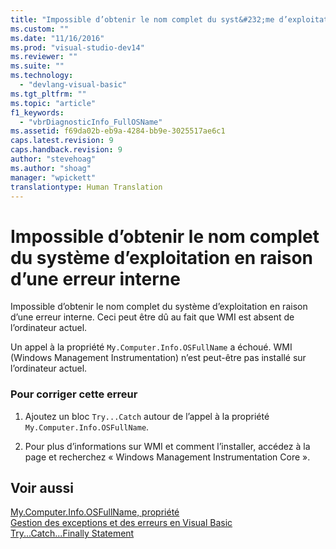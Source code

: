 ```yaml
---
title: "Impossible d’obtenir le nom complet du syst&#232;me d’exploitation en raison d’une erreur interne | Microsoft Docs"
ms.custom: ""
ms.date: "11/16/2016"
ms.prod: "visual-studio-dev14"
ms.reviewer: ""
ms.suite: ""
ms.technology: 
  - "devlang-visual-basic"
ms.tgt_pltfrm: ""
ms.topic: "article"
f1_keywords: 
  - "vbrDiagnosticInfo_FullOSName"
ms.assetid: f69da02b-eb9a-4284-bb9e-3025517ae6c1
caps.latest.revision: 9
caps.handback.revision: 9
author: "stevehoag"
ms.author: "shoag"
manager: "wpickett"
translationtype: Human Translation
---
```

# Impossible d’obtenir le nom complet du syst&#232;me d’exploitation en raison d’une erreur interne
Impossible d’obtenir le nom complet du système d’exploitation en raison d’une erreur interne. Ceci peut être dû au fait que WMI est absent de l’ordinateur actuel.  
  
 Un appel à la propriété `My.Computer.Info.OSFullName` a échoué. WMI \(Windows Management Instrumentation\) n’est peut\-être pas installé sur l’ordinateur actuel.  
  
### Pour corriger cette erreur  
  
1.  Ajoutez un bloc `Try...Catch` autour de l’appel à la propriété `My.Computer.Info.OSFullName`.  
  
2.  Pour plus d’informations sur WMI et comment l’installer, accédez à la page  et recherchez « Windows Management Instrumentation Core ».  
  
## Voir aussi  
 [My.Computer.Info.OSFullName, propriété](http://msdn.microsoft.com/fr-fr/b3b0fbd1-4dc5-428a-ad04-0d9fc9c2a9be)   
 [Gestion des exceptions et des erreurs en Visual Basic](http://msdn.microsoft.com/fr-fr/3e351e73-cf23-40ab-8b60-05794160529e)   
 [Try...Catch...Finally Statement](../../visual-basic/language-reference/statements/try-catch-finally-statement.md)